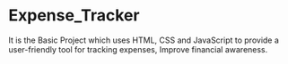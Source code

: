 # Expense_Tracker
It is the Basic Project which uses HTML, CSS and JavaScript to provide a user-friendly tool for tracking expenses, Improve financial awareness.
